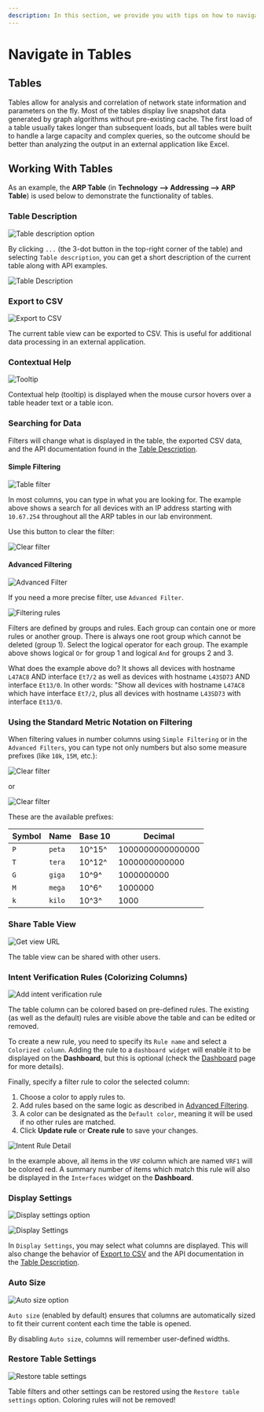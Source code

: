 ```yaml
---
description: In this section, we provide you with tips on how to navigate in tables efficiently.
---
```


# Navigate in Tables

## Tables

Tables allow for analysis and correlation of network state information and
parameters on the fly. Most of the tables display live snapshot data generated
by graph algorithms without pre-existing cache. The first load of a table
usually takes longer than subsequent loads, but all tables were built to handle
a large capacity and complex queries, so the outcome should be better than
analyzing the output in an external application like Excel.

## Working With Tables

As an example, the **ARP Table** (in **Technology --> Addressing --> ARP Table**)
is used below to demonstrate the functionality of tables.

### Table Description

![Table description option](navigate_in_tables/table_description.png)

By clicking `...` (the 3-dot button in the top-right corner of the table) and
selecting `Table description`, you can get a short description of the current
table along with API examples.

![Table Description](navigate_in_tables/table_api_description.png)

### Export to CSV

![Export to CSV](navigate_in_tables/table_csv.png)

The current table view can be exported to CSV. This is useful for additional
data processing in an external application.

### Contextual Help

![Tooltip](navigate_in_tables/table_onhover.png)

Contextual help (tooltip) is displayed when the mouse cursor hovers over a table
header text or a table icon.

### Searching for Data

Filters will change what is displayed in the table, the exported CSV data, and
the API documentation found in the [Table Description](#table-description).

#### Simple Filtering

![Table filter](navigate_in_tables/table_filter.png)

In most columns, you can type in what you are looking for. The example above
shows a search for all devices with an IP address starting with `10.67.254`
throughout all the ARP tables in our lab environment.

Use this button to clear the filter:

![Clear filter](navigate_in_tables/filter_clear_btn.png)

#### Advanced Filtering

![Advanced Filter](navigate_in_tables/table_advanced_filter.png)

If you need a more precise filter, use `Advanced Filter`.

![Filtering rules](navigate_in_tables/table_filter_rules.png)

Filters are defined by groups and rules. Each group can contain one or more
rules or another group. There is always one root group which cannot be deleted
(group 1). Select the logical operator for each group. The example above shows
logical `Or` for group 1 and logical `And` for groups 2 and 3.

What does the example above do? It shows all devices with hostname `L47AC8` AND
interface `Et7/2` as well as devices with hostname `L43SD73` AND interface
`Et13/0`. In other words: "Show all devices with hostname `L47AC8` which have
interface `Et7/2`, plus all devices with hostname `L43SD73` with interface
`Et13/0`.

### Using the Standard Metric Notation on Filtering

When filtering values in number columns using `Simple Filtering` or in the `Advanced Filters`, you can type not only numbers but also some measure prefixes (like `10k`, `15M`, etc.):

![Clear filter](navigate_in_tables/table_number_simple_filter.png)

or

![Clear filter](navigate_in_tables/table_number_advanced_filter.png)

These are the available prefixes:

| **Symbol** | **Name** | **Base 10** | **Decimal**      |
| ---------- | -------- | ----------- | ---------------- |
| `P`        | `peta`   | 10^15^      | 1000000000000000 |
| `T`        | `tera`   | 10^12^      | 1000000000000    |
| `G`        | `giga`   | 10^9^       | 1000000000       |
| `M`        | `mega`   | 10^6^       | 1000000          |
| `k`        | `kilo`   | 10^3^       | 1000             |

### Share Table View

![Get view URL](navigate_in_tables/table_share.png)

The table view can be shared with other users.

### Intent Verification Rules (Colorizing Columns)

![Add intent verification rule](navigate_in_tables/table_colorize.png)

The table column can be colored based on pre-defined rules. The existing (as
well as the default) rules are visible above the table and can be edited or
removed.

To create a new rule, you need to specify its `Rule name` and select a
`Colorized column`. Adding the rule to a `dashboard widget` will enable it to be
displayed on the **Dashboard**, but this is optional (check the
[Dashboard](../../IP_Fabric_GUI/dashboard.md) page for more details).

Finally, specify a filter rule to color the selected column:

1. Choose a color to apply rules to.
2. Add rules based on the same logic as described in
   [Advanced Filtering](#advanced-filtering).
3. A color can be designated as the `Default color`, meaning it will be used if
   no other rules are matched.
4. Click **Update rule** or **Create rule** to save your changes.

![Intent Rule Detail](navigate_in_tables/table_colorize_rules.png)

In the example above, all items in the `VRF` column which are named `VRF1` will
be colored red. A summary number of items which match this rule will also be
displayed in the `Interfaces` widget on the **Dashboard**.

### Display Settings

![Display settings option](navigate_in_tables/table_display_settings_option.png)

![Display Settings](navigate_in_tables/table_display_settings.png)

In `Display Settings`, you may select what columns are displayed. This will also
change the behavior of [Export to CSV](#export-to-csv) and the API documentation
in the [Table Description](#table-description).

### Auto Size

![Auto size option](navigate_in_tables/table_auto_size.png)

`Auto size` (enabled by default) ensures that columns are automatically sized to
fit their current content each time the table is opened.

By disabling `Auto size`, columns will remember user-defined widths.

### Restore Table Settings

![Restore table settings](navigate_in_tables/table_restore.png)

Table filters and other settings can be restored using the `Restore table
settings` option. Coloring rules will not be removed!
